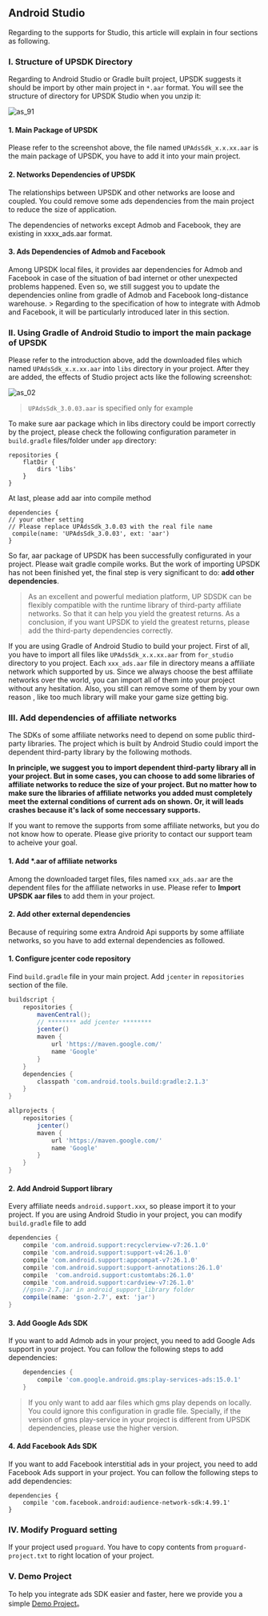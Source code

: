 ## Android Studio

Regarding to the supports for Studio, this article will explain in four sections as following.

### I. Structure of UPSDK Directory
Regarding to Android Studio or Gradle built project, UPSDK suggests it should be import by other main project in `*.aar` format. You will see the structure of directory for UPSDK Studio when you unzip it:

![as_91](http://docs.upltv.com/uploads/201808/5b7fdca87b9ae_5b7fdca8.png "as_91")

#### 1. Main Package of UPSDK
Please refer to the screenshot above, the file named `UPAdsSdk_x.x.xx.aar` is the main package of UPSDK, you have to add it into your main project.

#### 2. Networks Dependencies of UPSDK
The relationships between UPSDK and other networks are loose and coupled. You could remove some ads dependencies from the main project to reduce the size of application.

The dependencies of networks except Admob and Facebook, they are existing in xxxx_ads.aar format.

#### 3. Ads Dependencies of Admob and Facebook
Among UPSDK local files, it provides aar dependencies for Admob and Facebook in case of the situation of bad internet or other unexpected problems happened. Even so, we still suggest you to update the dependencies online from gradle of Admob and Facebook long-distance warehouse.
    > Regarding to the specification of how to integrate with Admob and Facebook, it will be particularly introduced later in this section.

### II. Using Gradle of Android Studio to import the main package of UPSDK

Please refer to the introduction above, add the downloaded files which named  `UPAdsSdk_x.x.xx.aar` into `libs` directory in your project.
After they are added, the effects of Studio project acts like the following screenshot:

![as_02](http://docs.upltv.com/uploads/201808/5b7fddd4a0a05_5b7fddd4.png "as_02")

> `UPAdsSdk_3.0.03.aar` is specified only for example

To make sure aar package which in libs directory could be import correctly by the project, please check the following configuration parameter in `build.gradle` files/folder under `app` directory:

    repositories {
        flatDir {
            dirs 'libs'
        }
    }

At last, please add aar into compile method

    dependencies {
    // your other setting
    // Please replace UPAdsSdk_3.0.03 with the real file name
     compile(name: 'UPAdsSdk_3.0.03', ext: 'aar')
    }

So far, aar package of UPSDK has been successfully configurated in your project. Please wait gradle compile works. But the work of importing UPSDK has not been finished yet, the final step is very significant to do: **add other dependencies**.

> As an excellent and powerful mediation platform, UP SDSDK can be flexibly compatible with the runtime library of third-party affiliate networks. So that it can help you yield the greatest returns. As a conclusion, if you want UPSDK to yield the greatest returns, please add the third-party dependencies correctly.

If you are using Gradle of Android Studio to build your project. First of all, you have to import all files like `UPAdsSdk_x.x.xx.aar` from `for_studio` directory to you project.
Each `xxx_ads.aar` file in directory means a affiliate network which supported by us. 
Since we always choose the best affiliate networks over the world, you can import all of them into your project without any hesitation.
Also, you still can remove some of them by your own reason , like too much library will make your game size getting big.

### III. Add dependencies of affiliate networks

The SDKs of some affiliate networks need to depend on some public third-party libraries. The project which is built by Android Studio could import the dependent third-party library by the following mothods.

**In principle, we suggest you to import dependent third-party library all in your project. But in some cases, you can choose to add some libraries of affiliate networks to reduce the size of your project. But no matter how to make sure the libraries of affiliate networks you added must completely meet the external conditions of current ads on shown. Or, it will leads crashes because it's lack of some neccessary supports.**

If you want to remove the supports from some affiliate networks, but you do not know how to operate. Please give priority to contact our support team to acheive your goal.

#### 1. Add *.aar of affiliate networks
Among the downloaded target files, files named  `xxx_ads.aar` are the dependent files for the affiliate networks in use. Please refer to **Import UPSDK aar files** to add them in your project.

#### 2. Add other external dependencies
Because of requiring some extra Android Api supports by some affiliate networks, so you have to add external dependencies as followed.

#### 1. Configure jcenter code repository
Find `build.gradle` file in your main project. Add `jcenter`  in `repositories` section of the file.

```groovy
buildscript {
    repositories {
        mavenCentral();
        // ******** add jcenter ********
        jcenter()
        maven {
            url 'https://maven.google.com/'
            name 'Google'
        }
    }
    dependencies {
        classpath 'com.android.tools.build:gradle:2.1.3'
    }
}

allprojects {
    repositories {
        jcenter()
        maven {
            url 'https://maven.google.com/'
            name 'Google'
        }
    }
}
```

#### 2.  Add Android Support library 
Every affiliate needs `android.support.xxx`, so please import it to your project. If you are using Android Studio in your project, you can modify `build.gradle` file to add
```groovy
dependencies {
    compile 'com.android.support:recyclerview-v7:26.1.0'
    compile 'com.android.support:support-v4:26.1.0'
    compile 'com.android.support:appcompat-v7:26.1.0'
    compile 'com.android.support:support-annotations:26.1.0'
    compile  'com.android.support:customtabs:26.1.0'
    compile 'com.android.support:cardview-v7:26.1.0'
    //gson-2.7.jar in android_support_library folder
    compile(name: 'gson-2.7', ext: 'jar')
}
```

#### 3. Add Google Ads SDK
If you want to add Admob ads in your project, you need to add Google Ads support in your project. You can follow the following steps to add dependencies:
```groovy
    dependencies {
        compile 'com.google.android.gms:play-services-ads:15.0.1'
    }

```
> If you only want to add aar files which gms play depends on locally. You could ignore this configuration in gradle file.
> Specially, if the version of gms play-service in your project is different from UPSDK dependencies, please use the higher version. 

#### 4. Add Facebook Ads SDK
If you want to add Facebook interstitial ads in your project, you need to add Facebook Ads support in your project. You can follow the following steps to add dependencies:

    dependencies {
        compile 'com.facebook.android:audience-network-sdk:4.99.1'
    }
    



### IV. Modify Proguard setting 
If your project used `proguard`.
You have to copy contents from `proguard-project.txt` to right location of your project.

### V. Demo Project
To help you integrate ads SDK easier and faster, here we provide you a simple [Demo Project](https://github.com/UPGit/AdSdkDemo-Studio "Demo")。